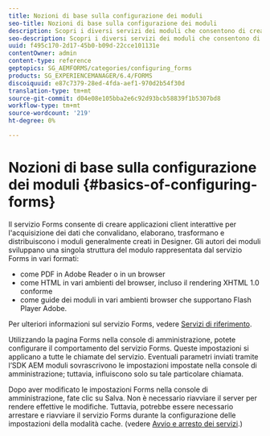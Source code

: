 ```yaml
---
title: Nozioni di base sulla configurazione dei moduli
seo-title: Nozioni di base sulla configurazione dei moduli
description: Scopri i diversi servizi dei moduli che consentono di creare applicazioni interattive per l'acquisizione dei dati.
seo-description: Scopri i diversi servizi dei moduli che consentono di creare applicazioni interattive per l'acquisizione dei dati.
uuid: f495c170-2d17-45b0-b09d-22cce101131e
contentOwner: admin
content-type: reference
geptopics: SG_AEMFORMS/categories/configuring_forms
products: SG_EXPERIENCEMANAGER/6.4/FORMS
discoiquuid: e87c7379-28ed-4fda-aef1-970d2b54f30d
translation-type: tm+mt
source-git-commit: d04e08e105bba2e6c92d93bcb58839f1b5307bd8
workflow-type: tm+mt
source-wordcount: '219'
ht-degree: 0%

---
```



# Nozioni di base sulla configurazione dei moduli {#basics-of-configuring-forms}

Il servizio Forms consente di creare applicazioni client interattive per l&#39;acquisizione dei dati che convalidano, elaborano, trasformano e distribuiscono i moduli generalmente creati in Designer. Gli autori dei moduli sviluppano una singola struttura del modulo rappresentata dal servizio Forms in vari formati:

* come PDF in  Adobe Reader o in un browser
* come HTML in vari ambienti del browser, incluso il rendering XHTML 1.0 conforme
* come guide dei moduli in vari ambienti browser che supportano  Flash Player Adobe.

Per ulteriori informazioni sul servizio Forms, vedere [Servizi di riferimento](https://www.adobe.com/go/learn_aemforms_services_63).

Utilizzando la pagina Forms nella console di amministrazione, potete configurare il comportamento del servizio Forms. Queste impostazioni si applicano a tutte le chiamate del servizio. Eventuali parametri inviati tramite l’SDK AEM moduli sovrascrivono le impostazioni impostate nella console di amministrazione; tuttavia, influiscono solo su tale particolare chiamata.

Dopo aver modificato le impostazioni Forms nella console di amministrazione, fate clic su Salva. Non è necessario riavviare il server per rendere effettive le modifiche. Tuttavia, potrebbe essere necessario arrestare e riavviare il servizio Forms durante la configurazione delle impostazioni della modalità cache. (vedere [Avvio e arresto dei servizi](/help/forms/using/admin-help/starting-stopping-services.md#starting-and-stopping-services).)
